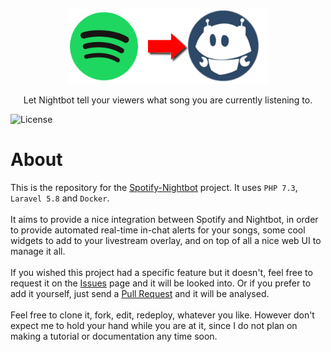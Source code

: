 <p align="center">
    <img height="120" src="https://github.com/rumd3x/spotify-nightbot/blob/main/public/img/logo.png?raw=true" alt="Spotify -> Nightbot">
</p>
<p align="center">
    Let Nightbot tell your viewers what song you are currently listening to.


</p>

![License](https://img.shields.io/github/license/rumd3x/spotify-nightbot.svg)

# About

This is the repository for the [Spotify-Nightbot](https://spotify-nightbot.rumd3x.com) project. It uses `PHP 7.3`, `Laravel 5.8` and `Docker`.
<br><br>
It aims to provide a nice integration between Spotify and Nightbot, in order to provide automated real-time in-chat alerts for your songs, some cool widgets to add to your livestream overlay, and on top of all a nice web UI to manage it all.
<br><br>
If you wished this project had a specific feature but it doesn't, feel free to request it on the [Issues](https://github.com/rumd3x/spotify-nightbot/issues) page and it will be looked into. Or if you prefer to add it yourself, just send a [Pull Request](https://github.com/rumd3x/spotify-nightbot/pulls) and it will be analysed.
<br><br>
Feel free to clone it, fork, edit, redeploy, whatever you like. However don't expect me to hold your hand while you are at it, since I do not plan on making a tutorial or documentation any time soon.
